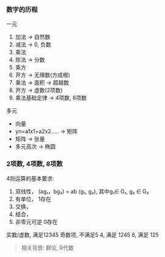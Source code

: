 ### 数字的历程
一元
1. 加法 -> 自然数
2. 减法 -> 0, 负数
3. 乘法
4. 除法 -> 分数
5. 乘方
6. 开方 -> 无理数(方成根)
7. 乘法 -> 面积 -> 超越数
8. 开方 -> 虚数(2项数)
9. 乘法基础定律 -> 4项数, 8项数

多元
- 向量
- yn=a1x1+a2x2..... -> 矩阵
- 矩阵 -> 张量
- 多元高次 -> 椭圆

### 2项数, 4项数, 8项数

4则运算的基本要求:
1. 双线性， (ag₁，bg₂) = ab (g₁, g₂), 其中g₁∈ G₁, g₂ ∈ G₂
2. 有单位， 1存在
3. 交换，
4. 结合，
5. 非零元可逆 0存在

实数/虚数, 满足12345
奇数项, 不满足5
4, 满足 1245
8, 满足 125

> 相关背景: 群论, R代数